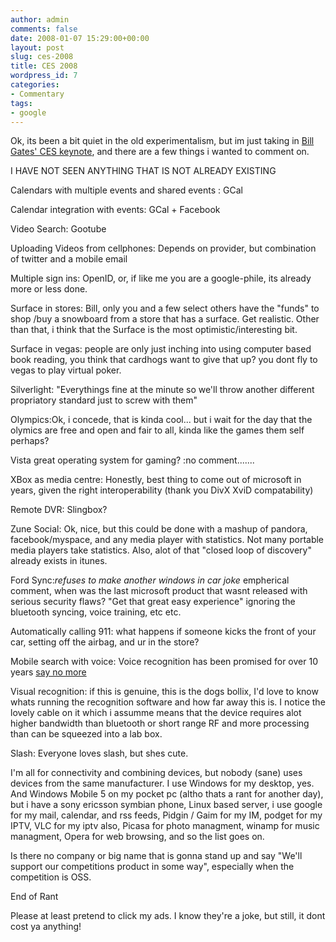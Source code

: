 ```yaml
---
author: admin
comments: false
date: 2008-01-07 15:29:00+00:00
layout: post
slug: ces-2008
title: CES 2008
wordpress_id: 7
categories:
- Commentary
tags:
- google
---
```


Ok, its been a bit quiet in the old experimentalism, but im just taking in [Bill Gates' CES keynote](http://wm.istreamplanet.com/customers/ms/01062008_300.asx), and there are a few things i wanted to comment on.

I HAVE NOT SEEN ANYTHING THAT IS NOT ALREADY EXISTING

Calendars with multiple events and shared events : GCal

Calendar integration with events: GCal + Facebook

Video Search: Gootube

Uploading Videos from cellphones: Depends on provider, but combination of twitter and a mobile email

Multiple sign ins:  OpenID, or, if like me you are a google-phile, its already more or less done.

Surface in stores: Bill, only you and a few select others have the "funds" to shop /buy a snowboard from a store that has a surface. Get realistic. Other than that, i think that the Surface is the most optimistic/interesting bit.

Surface in vegas: people are only just inching into using computer based book reading, you think that cardhogs want to give that up? you dont fly to vegas to play virtual poker.

Silverlight: "Everythings fine at the minute so we'll throw another different propriatory standard just to screw with them"

Olympics:Ok, i concede, that is kinda cool... but i wait for the day that the olymics are free and open and fair to all, kinda like the games them self perhaps?

Vista great operating system for gaming? :no comment.......

XBox as media centre: Honestly, best thing to come out of microsoft in years, given the right interoperability (thank you DivX XviD compatability)

Remote DVR: Slingbox?

Zune Social: Ok, nice, but this could be done with a mashup of pandora, facebook/myspace, and any media player with statistics. Not many portable media players take statistics. Also, alot of that "closed loop of discovery" already exists in itunes.

Ford Sync:*refuses to make another windows in car joke* empherical comment, when was the last microsoft product that wasnt released with serious security flaws? "Get that great easy experience" ignoring the bluetooth syncing, voice training, etc etc.

Automatically calling 911: what happens if someone kicks the front of your car, setting off the airbag, and ur in the store?

Mobile search with voice:  Voice recognition has been promised for over 10 years [say no more](http://www.youtube.com/watch?v=2Y_Jp6PxsSQ)

Visual recognition: if this is genuine, this is the dogs bollix, I'd love to know whats running the recognition software and how far away this is. I notice the lovely cable on it which i assumme means that the device requires alot higher bandwidth than bluetooth or short range RF and more processing than can be squeezed into a lab box.

Slash: Everyone loves slash, but shes cute.

I'm all for connectivity and combining devices, but nobody (sane) uses devices from the same manufacturer. I use Windows for my desktop, yes. And Windows Mobile 5 on my pocket pc (altho thats a rant for another day), but i have a sony ericsson symbian phone, Linux based server, i use google for my mail, calendar, and rss feeds, Pidgin / Gaim for my IM, podget for my IPTV, VLC for my iptv also, Picasa for photo managment, winamp for music managment, Opera for web browsing, and so the list goes on.

Is there no company or big name that is gonna stand up and say "We'll support our competitions product in some way", especially when the competition is OSS.

End of Rant


Please at least pretend to click my ads. I know they're a joke, but still, it dont cost ya anything!

